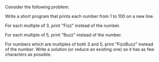 Consider the following problem:

Write a short program that prints each number from 1 to 100 on a new line. 

For each multiple of 3, print "Fizz" instead of the number. 

For each multiple of 5, print "Buzz" instead of the number. 

For numbers which are multiples of both 3 and 5, print "FizzBuzz" instead of the number.
Write a solution (or reduce an existing one) so it has as few characters as possible.